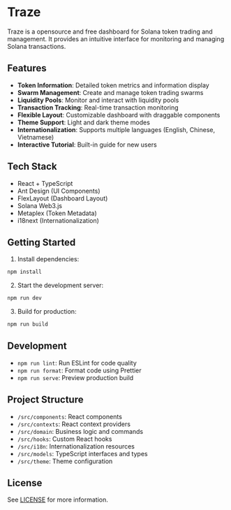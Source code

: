 # Traze

Traze is a opensource and free dashboard for Solana token trading and management. It provides an intuitive interface for monitoring and managing Solana transactions.

## Features

- **Token Information**: Detailed token metrics and information display
- **Swarm Management**: Create and manage token trading swarms
- **Liquidity Pools**: Monitor and interact with liquidity pools
- **Transaction Tracking**: Real-time transaction monitoring
- **Flexible Layout**: Customizable dashboard with draggable components
- **Theme Support**: Light and dark theme modes
- **Internationalization**: Supports multiple languages (English, Chinese, Vietnamese)
- **Interactive Tutorial**: Built-in guide for new users

## Tech Stack

- React + TypeScript
- Ant Design (UI Components)
- FlexLayout (Dashboard Layout)
- Solana Web3.js
- Metaplex (Token Metadata)
- i18next (Internationalization)

## Getting Started

1. Install dependencies:
```bash
npm install
```

2. Start the development server:
```bash
npm run dev
```

3. Build for production:
```bash
npm run build
```

## Development

- `npm run lint`: Run ESLint for code quality
- `npm run format`: Format code using Prettier
- `npm run serve`: Preview production build

## Project Structure

- `/src/components`: React components
- `/src/contexts`: React context providers
- `/src/domain`: Business logic and commands
- `/src/hooks`: Custom React hooks
- `/src/i18n`: Internationalization resources
- `/src/models`: TypeScript interfaces and types
- `/src/theme`: Theme configuration

## License

See [LICENSE](LICENSE) for more information.